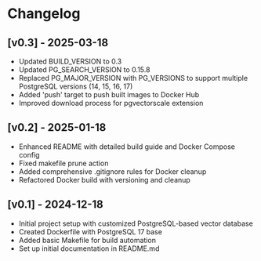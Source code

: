 # Changelog

## [v0.3] - 2025-03-18

- Updated BUILD_VERSION to 0.3
- Updated PG_SEARCH_VERSION to 0.15.8
- Replaced PG_MAJOR_VERSION with PG_VERSIONS to support multiple PostgreSQL versions (14, 15, 16, 17)
- Added 'push' target to push built images to Docker Hub
- Improved download process for pgvectorscale extension

## [v0.2] - 2025-01-18

- Enhanced README with detailed build guide and Docker Compose config
- Fixed makefile prune action
- Added comprehensive .gitignore rules for Docker cleanup
- Refactored Docker build with versioning and cleanup

## [v0.1] - 2024-12-18

- Initial project setup with customized PostgreSQL-based vector database
- Created Dockerfile with PostgreSQL 17 base
- Added basic Makefile for build automation
- Set up initial documentation in README.md
